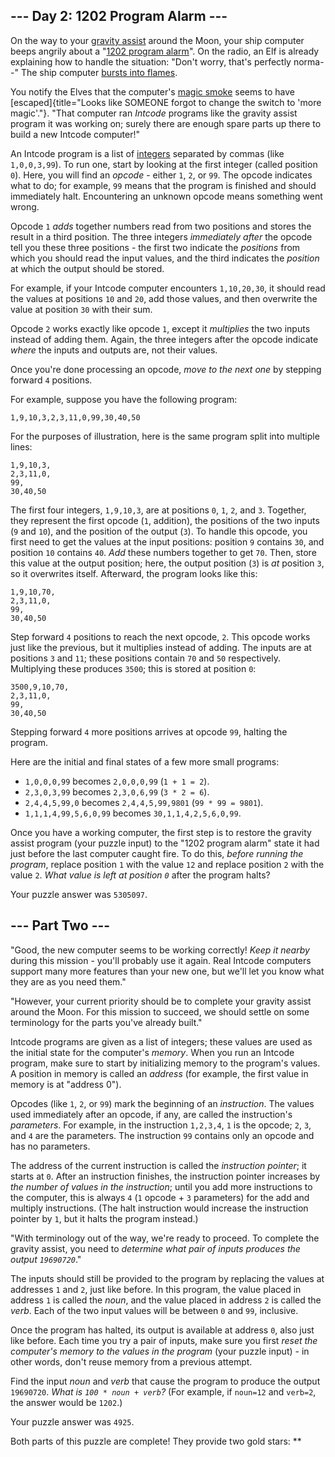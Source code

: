 
\-\-- Day 2: 1202 Program Alarm \-\--
-------------------------------------

On the way to your [gravity
assist](https://en.wikipedia.org/wiki/Gravity_assist) around the Moon,
your ship computer beeps angrily about a \"[1202 program
alarm](https://www.hq.nasa.gov/alsj/a11/a11.landing.html#1023832)\". On
the radio, an Elf is already explaining how to handle the situation:
\"Don\'t worry, that\'s perfectly norma\--\" The ship computer [bursts
into flames](https://en.wikipedia.org/wiki/Halt_and_Catch_Fire).

You notify the Elves that the computer\'s [magic
smoke](https://en.wikipedia.org/wiki/Magic_smoke) seems to have
[escaped]{title="Looks like SOMEONE forgot to change the switch to 'more magic'."}.
\"That computer ran *Intcode* programs like the gravity assist program
it was working on; surely there are enough spare parts up there to build
a new Intcode computer!\"

An Intcode program is a list of
[integers](https://en.wikipedia.org/wiki/Integer) separated by commas
(like `1,0,0,3,99`). To run one, start by looking at the first integer
(called position `0`). Here, you will find an *opcode* - either `1`,
`2`, or `99`. The opcode indicates what to do; for example, `99` means
that the program is finished and should immediately halt. Encountering
an unknown opcode means something went wrong.

Opcode `1` *adds* together numbers read from two positions and stores
the result in a third position. The three integers *immediately after*
the opcode tell you these three positions - the first two indicate the
*positions* from which you should read the input values, and the third
indicates the *position* at which the output should be stored.

For example, if your Intcode computer encounters `1,10,20,30`, it should
read the values at positions `10` and `20`, add those values, and then
overwrite the value at position `30` with their sum.

Opcode `2` works exactly like opcode `1`, except it *multiplies* the two
inputs instead of adding them. Again, the three integers after the
opcode indicate *where* the inputs and outputs are, not their values.

Once you\'re done processing an opcode, *move to the next one* by
stepping forward `4` positions.

For example, suppose you have the following program:

    1,9,10,3,2,3,11,0,99,30,40,50

For the purposes of illustration, here is the same program split into
multiple lines:

    1,9,10,3,
    2,3,11,0,
    99,
    30,40,50

The first four integers, `1,9,10,3`, are at positions `0`, `1`, `2`, and
`3`. Together, they represent the first opcode (`1`, addition), the
positions of the two inputs (`9` and `10`), and the position of the
output (`3`). To handle this opcode, you first need to get the values at
the input positions: position `9` contains `30`, and position `10`
contains `40`. *Add* these numbers together to get `70`. Then, store
this value at the output position; here, the output position (`3`) is
*at* position `3`, so it overwrites itself. Afterward, the program looks
like this:

    1,9,10,70,
    2,3,11,0,
    99,
    30,40,50

Step forward `4` positions to reach the next opcode, `2`. This opcode
works just like the previous, but it multiplies instead of adding. The
inputs are at positions `3` and `11`; these positions contain `70` and
`50` respectively. Multiplying these produces `3500`; this is stored at
position `0`:

    3500,9,10,70,
    2,3,11,0,
    99,
    30,40,50

Stepping forward `4` more positions arrives at opcode `99`, halting the
program.

Here are the initial and final states of a few more small programs:

-   `1,0,0,0,99` becomes `2,0,0,0,99` (`1 + 1 = 2`).
-   `2,3,0,3,99` becomes `2,3,0,6,99` (`3 * 2 = 6`).
-   `2,4,4,5,99,0` becomes `2,4,4,5,99,9801` (`99 * 99 = 9801`).
-   `1,1,1,4,99,5,6,0,99` becomes `30,1,1,4,2,5,6,0,99`.

Once you have a working computer, the first step is to restore the
gravity assist program (your puzzle input) to the \"1202 program alarm\"
state it had just before the last computer caught fire. To do this,
*before running the program*, replace position `1` with the value `12`
and replace position `2` with the value `2`. *What value is left at
position `0`* after the program halts?

Your puzzle answer was `5305097`.

\-\-- Part Two \-\-- 
--------------------

\"Good, the new computer seems to be working correctly! *Keep it nearby*
during this mission - you\'ll probably use it again. Real Intcode
computers support many more features than your new one, but we\'ll let
you know what they are as you need them.\"

\"However, your current priority should be to complete your gravity
assist around the Moon. For this mission to succeed, we should settle on
some terminology for the parts you\'ve already built.\"

Intcode programs are given as a list of integers; these values are used
as the initial state for the computer\'s *memory*. When you run an
Intcode program, make sure to start by initializing memory to the
program\'s values. A position in memory is called an *address* (for
example, the first value in memory is at \"address 0\").

Opcodes (like `1`, `2`, or `99`) mark the beginning of an *instruction*.
The values used immediately after an opcode, if any, are called the
instruction\'s *parameters*. For example, in the instruction `1,2,3,4`,
`1` is the opcode; `2`, `3`, and `4` are the parameters. The instruction
`99` contains only an opcode and has no parameters.

The address of the current instruction is called the *instruction
pointer*; it starts at `0`. After an instruction finishes, the
instruction pointer increases by *the number of values in the
instruction*; until you add more instructions to the computer, this is
always `4` (`1` opcode + `3` parameters) for the add and multiply
instructions. (The halt instruction would increase the instruction
pointer by `1`, but it halts the program instead.)

\"With terminology out of the way, we\'re ready to proceed. To complete
the gravity assist, you need to *determine what pair of inputs produces
the output `19690720`*.\"

The inputs should still be provided to the program by replacing the
values at addresses `1` and `2`, just like before. In this program, the
value placed in address `1` is called the *noun*, and the value placed
in address `2` is called the *verb*. Each of the two input values will
be between `0` and `99`, inclusive.

Once the program has halted, its output is available at address `0`,
also just like before. Each time you try a pair of inputs, make sure you
first *reset the computer\'s memory to the values in the program* (your
puzzle input) - in other words, don\'t reuse memory from a previous
attempt.

Find the input *noun* and *verb* that cause the program to produce the
output `19690720`. *What is `100 * noun + verb`?* (For example, if
`noun=12` and `verb=2`, the answer would be `1202`.)

Your puzzle answer was `4925`.

Both parts of this puzzle are complete! They provide two gold stars:
\*\*
